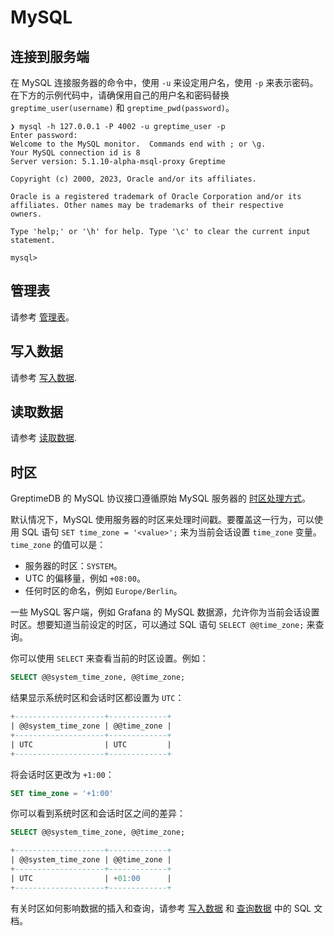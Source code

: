 # MySQL

## 连接到服务端

在 MySQL 连接服务器的命令中，使用 `-u` 来设定用户名，使用 `-p` 来表示密码。在下方的示例代码中，请确保用自己的用户名和密码替换 `greptime_user(username)` 和 `greptime_pwd(password)`。

```shell
❯ mysql -h 127.0.0.1 -P 4002 -u greptime_user -p
Enter password:
Welcome to the MySQL monitor.  Commands end with ; or \g.
Your MySQL connection id is 8
Server version: 5.1.10-alpha-msql-proxy Greptime

Copyright (c) 2000, 2023, Oracle and/or its affiliates.

Oracle is a registered trademark of Oracle Corporation and/or its
affiliates. Other names may be trademarks of their respective
owners.

Type 'help;' or '\h' for help. Type '\c' to clear the current input statement.

mysql>
```

## 管理表

请参考 [管理表](../table-management.md)。

## 写入数据

请参考 [写入数据](../write-data/sql.md).

## 读取数据

请参考 [读取数据](../query-data/sql.md).

## 时区

GreptimeDB 的 MySQL 协议接口遵循原始 MySQL 服务器的 [时区处理方式](https://dev.mysql.com/doc/refman/8.0/en/time-zone-support.html)。

默认情况下，MySQL 使用服务器的时区来处理时间戳。要覆盖这一行为，可以使用 SQL 语句 `SET time_zone = '<value>';` 来为当前会话设置 `time_zone` 变量。`time_zone` 的值可以是：

- 服务器的时区：`SYSTEM`。
- UTC 的偏移量，例如 `+08:00`。
- 任何时区的命名，例如 `Europe/Berlin`。

一些 MySQL 客户端，例如 Grafana 的 MySQL 数据源，允许你为当前会话设置时区。想要知道当前设定的时区，可以通过 SQL 语句 `SELECT @@time_zone;` 来查询。

你可以使用 `SELECT` 来查看当前的时区设置。例如：

```sql
SELECT @@system_time_zone, @@time_zone;
```

结果显示系统时区和会话时区都设置为 `UTC`：

```SQL
+--------------------+-------------+
| @@system_time_zone | @@time_zone |
+--------------------+-------------+
| UTC                | UTC         |
+--------------------+-------------+
```

将会话时区更改为 `+1:00`：

```SQL
SET time_zone = '+1:00'
```

你可以看到系统时区和会话时区之间的差异：

```SQL
SELECT @@system_time_zone, @@time_zone;

+--------------------+-------------+
| @@system_time_zone | @@time_zone |
+--------------------+-------------+
| UTC                | +01:00      |
+--------------------+-------------+
```

有关时区如何影响数据的插入和查询，请参考 [写入数据](../write-data/sql.md#时区) 和 [查询数据](../query-data/sql.md#时区) 中的 SQL 文档。
